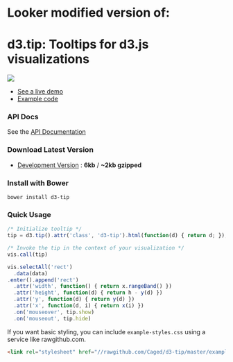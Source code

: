 # Looker modified version of:

# d3.tip: Tooltips for d3.js visualizations

[![](https://github-images.s3.amazonaws.com/skitch/Screen_Shot_2013-04-08_at_11.40.10_AM-20130408-114054.png)](http://bl.ocks.org/Caged/6476579)

* [See a live demo](http://bl.ocks.org/Caged/6476579)
* [Example code](/examples)

### API Docs
See the [API Documentation](docs/index.md)

### Download Latest Version
* [Development Version](https://raw.github.com/Caged/d3-tip/master/index.js) : **6kb** / **~2kb gzipped**

### Install with Bower
```
bower install d3-tip
```

### Quick Usage
```javascript
/* Initialize tooltip */
tip = d3.tip().attr('class', 'd3-tip').html(function(d) { return d; });

/* Invoke the tip in the context of your visualization */
vis.call(tip)

vis.selectAll('rect')
  .data(data)
.enter().append('rect')
  .attr('width', function() { return x.rangeBand() })
  .attr('height', function(d) { return h - y(d) })
  .attr('y', function(d) { return y(d) })
  .attr('x', function(d, i) { return x(i) })
  .on('mouseover', tip.show)
  .on('mouseout', tip.hide)
```

If you want basic styling, you can include `example-styles.css` using a service like
rawgithub.com.

```html
<link rel="stylesheet" href="//rawgithub.com/Caged/d3-tip/master/examples/example-styles.css">
```
